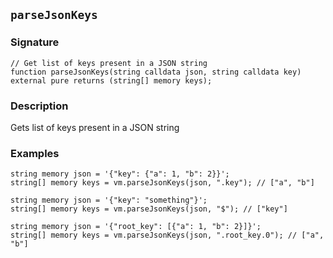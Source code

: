## `parseJsonKeys`

### Signature

```solidity
// Get list of keys present in a JSON string
function parseJsonKeys(string calldata json, string calldata key) external pure returns (string[] memory keys);
```

### Description

Gets list of keys present in a JSON string

### Examples

```solidity
string memory json = '{"key": {"a": 1, "b": 2}}';
string[] memory keys = vm.parseJsonKeys(json, ".key"); // ["a", "b"]
```

```solidity
string memory json = '{"key": "something"}';
string[] memory keys = vm.parseJsonKeys(json, "$"); // ["key"]
```

```solidity
string memory json = '{"root_key": [{"a": 1, "b": 2}]}';
string[] memory keys = vm.parseJsonKeys(json, ".root_key.0"); // ["a", "b"]
```